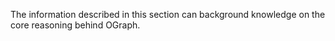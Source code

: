 The information described in this section can background knowledge on the core reasoning behind OGraph.







